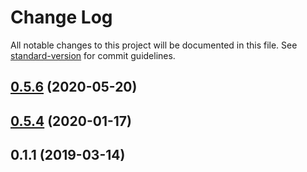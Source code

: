 # Change Log

All notable changes to this project will be documented in this file. See [standard-version](https://github.com/conventional-changelog/standard-version) for commit guidelines.

<a name="0.5.6"></a>
## [0.5.6](https://github.com/accurat/data-juggler/compare/v0.5.4...v0.5.6) (2020-05-20)



<a name="0.5.4"></a>
## [0.5.4](https://github.com/accurat/data-juggler/compare/v0.3.0...v0.5.4) (2020-01-17)



<a name="0.1.1"></a>
## 0.1.1 (2019-03-14)

